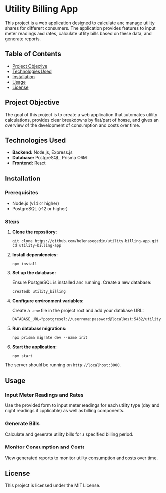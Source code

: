 # Utility Billing App

This project is a web application designed to calculate and manage utility shares for different consumers. The application provides features to input meter readings and rates, calculate utility bills based on these data, and generate reports.

## Table of Contents

- [Project Objective](#project-objective)
- [Technologies Used](#technologies-used)
- [Installation](#installation)
- [Usage](#usage)
- [License](#license)

## Project Objective

The goal of this project is to create a web application that automates utility calculations, provides clear breakdowns by flat/part of house, and gives an overview of the development of consumption and costs over time.

## Technologies Used

- **Backend:** Node.js, Express.js
- **Database:** PostgreSQL, Prisma ORM
- **Frontend:** React

## Installation

### Prerequisites

- Node.js (v14 or higher)
- PostgreSQL (v12 or higher)

### Steps

1. **Clone the repository:**
   ```
   git clone https://github.com/helenasegedin/utility-billing-app.git
   cd utility-billing-app
   ```

2. **Install dependencies:**
   ```
   npm install
   ```

3. **Set up the database:**

   Ensure PostgreSQL is installed and running. Create a new database:
   ```
   createdb utility_billing
   ```

4. **Configure environment variables:**

   Create a `.env` file in the project root and add your database URL:
   ```env
   DATABASE_URL="postgresql://username:password@localhost:5432/utility_billing"
   ```

5. **Run database migrations:**
   ```
   npx prisma migrate dev --name init
   ```

6. **Start the application:**
   ```
   npm start
   ```

The server should be running on `http://localhost:3000`.

## Usage

### Input Meter Readings and Rates

Use the provided form to input meter readings for each utility type (day and night readings if applicable) as well as billing components.

### Generate Bills

Calculate and generate utility bills for a specified billing period.

### Monitor Consumption and Costs

View generated reports to monitor utility consumption and costs over time.

## License

This project is licensed under the MIT License.